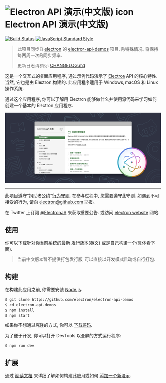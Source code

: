 # <img src="https://cloud.githubusercontent.com/assets/378023/15172388/b2b81950-1790-11e6-9a7c-ccc39912bb3a.png" width="60px" align="center" alt="Electron API 演示(中文版) icon"> Electron API 演示(中文版)

[![Build Status](https://travis-ci.org/electron/electron-api-demos.svg?branch=master)](https://travis-ci.org/electron/electron-api-demos)
[![JavaScript Standard Style](https://img.shields.io/badge/code%20style-standard-brightgreen.svg?style=flat)](http://standardjs.com)

> 此项目同步自 [electron](https://github.com/electron) 的 [electron-api-demos](https://github.com/electron/electron-api-demos) 项目. 除特殊情况, 将保持每两周一次的同步频率.
> 
> 更新日志请参阅: [CHANGELOG.md](CHANGELOG.md)

这是一个交互式的桌面应用程序, 通过示例代码演示了 [Electron](http://electron.atom.io) API 的核心特性. 当然, 它也是由 Electron 构建的. 此应用程序适用于 Windows, macOS 和 Linux 操作系统.

通过这个应用程序, 你可以了解用 Electron 能够做什么并使用源代码来学习如何创建一个基本的 Electron 应用程序.

![Electron API 示例](assets/img/intro.png)

---

此项目遵守“捐助者公约”[行为守则](CODE_OF_CONDUCT.md). 在参与过程中, 您需要遵守此守则. 如遇到不可接受的行为, 请向 electron@github.com 举报。

在 Twitter 上订阅 [@ElectronJS](https://twitter.com/electronjs) 来获取重要公告. 或访问 [electron website](http://electron.atom.io) 网站.

## 使用

你可以下载针对你当前系统的最新 [发行版本(英文)](https://github.com/electron/electron-api-demos/releases) 或是自己构建一个(具体看下面).

> 当前中文版本暂不提供打包发行版, 可以直接以开发模式启动或自行打包.

## 构建

在构建此应用之前, 你需要安装 [Node.js](https://nodejs.org).

```bash
$ git clone https://github.com/electron/electron-api-demos
$ cd electron-api-demos
$ npm install
$ npm start
```

如果你不想通过克隆的方式, 你可以 [下载源码](https://github.com/electron/electron-api-demos/archive/master.zip).

为了便于开发, 你可以打开 DevTools 以全屏的方式运行程序:

```bash
$ npm run dev
```

## 扩展

通过 [阅读文档](docs.md) 来详细了解如何构建此应用或如何 [添加一个新演示](docs.md#添加一个章节或示例).